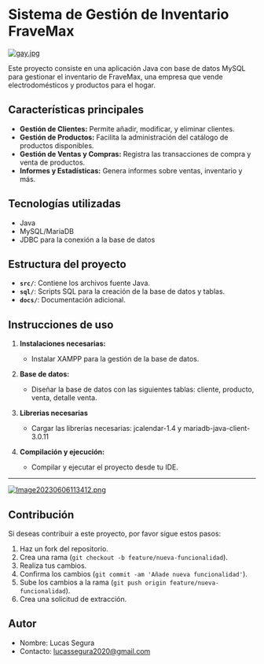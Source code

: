 # Sistema de Gestión de Inventario FraveMax

[![gay.jpg](https://i.postimg.cc/d16DRd0N/gay.jpg)](https://postimg.cc/ph92RmzK)


Este proyecto consiste en una aplicación Java con base de datos MySQL para gestionar el inventario de FraveMax, una empresa que vende electrodomésticos y productos para el hogar.

## Características principales

- **Gestión de Clientes:** Permite añadir, modificar, y eliminar clientes.
- **Gestión de Productos:** Facilita la administración del catálogo de productos disponibles.
- **Gestión de Ventas y Compras:** Registra las transacciones de compra y venta de productos.
- **Informes y Estadísticas:** Genera informes sobre ventas, inventario y más.

## Tecnologías utilizadas

- Java
- MySQL/MariaDB
- JDBC para la conexión a la base de datos

## Estructura del proyecto

- **`src/`**: Contiene los archivos fuente Java.
- **`sql/`**: Scripts SQL para la creación de la base de datos y tablas.
- **`docs/`**: Documentación adicional.

## Instrucciones de uso

1. **Instalaciones necesarias:**
   - Instalar XAMPP para la gestión de la base de datos.
   
2. **Base de datos:**
   - Diseñar la base de datos con las siguientes tablas: cliente, producto, venta, detalle venta.
     
3. **Librerias necesarias**
   - Cargar las librerías necesarias: jcalendar-1.4 y mariadb-java-client-3.0.11

4. **Compilación y ejecución:**
   - Compilar y ejecutar el proyecto desde tu IDE.
  
---

[![Image20230606113412.png](https://i.postimg.cc/wMDfb6Sr/Image20230606113412.png)](https://postimg.cc/QKxJFrNg)

## Contribución

Si deseas contribuir a este proyecto, por favor sigue estos pasos:

1. Haz un fork del repositorio.
2. Crea una rama (`git checkout -b feature/nueva-funcionalidad`).
3. Realiza tus cambios.
4. Confirma los cambios (`git commit -am 'Añade nueva funcionalidad'`).
5. Sube los cambios a la rama (`git push origin feature/nueva-funcionalidad`).
6. Crea una solicitud de extracción.

## Autor

- Nombre: Lucas Segura
- Contacto: lucassegura2020@gmail.com

 
